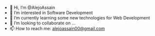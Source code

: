 - 👋 Hi, I’m @AlejoAssain
- 👀 I’m interested in Software Development
- 🌱 I’m currently learning some new technologies for Web Development
- 💞️ I’m looking to collaborate on ...
- 📫 How to reach me: alejoassain00@gmail.com

<!---
AlejoAssain/AlejoAssain is a ✨ special ✨ repository because its `README.md` (this file) appears on your GitHub profile.
You can click the Preview link to take a look at your changes.
--->
